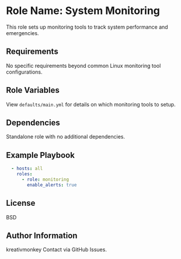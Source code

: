 Role Name: System Monitoring
============================

This role sets up monitoring tools to track system performance and emergencies.

Requirements
------------

No specific requirements beyond common Linux monitoring tool configurations.

Role Variables
--------------

View `defaults/main.yml` for details on which monitoring tools to setup.

Dependencies
------------

Standalone role with no additional dependencies.

Example Playbook
----------------

```yaml
  - hosts: all
    roles:
      - role: monitoring
        enable_alerts: true
```

License
-------

BSD

Author Information
------------------

kreativmonkey
Contact via GitHub Issues.

